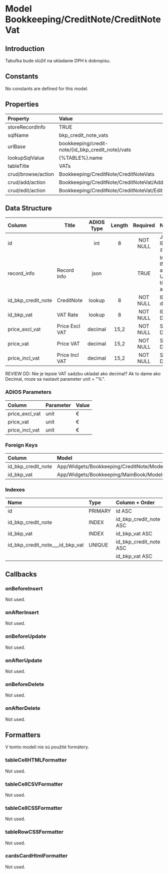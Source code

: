 # Model Bookkeeping/CreditNote/CreditNoteVat

## Introduction

Tabuľka bude slúžiť na ukladanie DPH k dobropisu.

## Constants

No constants are defined for this model.

## Properties

| Property           | Value                                             |
| :----------------- | :------------------------------------------------ |
| storeRecordInfo    | TRUE                                              |
| sqlName            | bkp_credit_note_vats                              |
| urlBase            | bookkeeping/credit-note/{id_bkp_credit_note}/vats |
| lookupSqlValue     | {%TABLE%}.name                                    |
| tableTitle         | VATs                                              |
| crud/browse/action | Bookkeeping/CreditNote/CreditNoteVats             |
| crud/add/action    | Bookkeeping/CreditNote/CreditNoteVat/Add          |
| crud/edit/action   | Bookkeeping/CreditNote/CreditNoteVat/Edit         |

## Data Structure

| Column             | Title          | ADIOS Type | Length | Required | Notes                                      |
| :----------------- | -------------- | :--------: | :----: | :------: | :----------------------------------------- |
| id                 |                |    int     |   8    | NOT NULL | Jedinečné ID záznamu                       |
| record_info        | Record Info    |    json    |        |   TRUE   | Info about INSERT and UPDATE time & author |
| id_bkp_credit_note | CreditNote     |   lookup   |   8    | NOT NULL | ID dobropisu                               |
| id_bkp_vat         | VAT Rate       |   lookup   |   8    | NOT NULL | ID sadzby DPH                              |
| price_excl_vat     | Price Excl VAT |  decimal   |  15,2  | NOT NULL | Suma bez DPH                               |
| price_vat          | Price VAT      |  decimal   |  15,2  | NOT NULL | Suma DPH                                   |
| price_incl_vat     | Price Incl VAT |  decimal   |  15,2  | NOT NULL | Suma s DPH                                 |

REVIEW DD: Nie je lepsie VAT sadzbu ukladat ako decimal? Ak to dame ako Decimal, moze sa nastavit parameter unit = "%".

### ADIOS Parameters

| Column              | Parameter   | Value                                     |
| :------------------ | :---------- | ----------------------------------------- |
| price_excl_vat      | unit        | €                                         |
| price_vat           | unit        | €                                         |
| price_incl_vat      | unit        | €                                         |

### Foreign Keys

| Column             | Model                                                | Relation | OnUpdate | OnDelete |
| :----------------- | :--------------------------------------------------- | :------: | -------- | -------- |
| id_bkp_credit_note | App/Widgets/Bookkeeping/CreditNote/Models/CreditNote |   1:N    | Cascade  | Cascade  |
| id_bkp_vat         | App/Widgets/Bookkeeping/MainBook/Models/Vat          |   1:N    | Cascade  | Restrict |

### Indexes

| Name                            | Type    | Column + Order         |
| :------------------------------ | :------ | :--------------------- |
| id                              | PRIMARY | id ASC                 |
| id_bkp_credit_note              | INDEX   | id_bkp_credit_note ASC |
| id_bkp_vat                      | INDEX   | id_bkp_vat ASC         |
| id_bkp_credit_note___id_bkp_vat | UNIQUE  | id_bkp_credit_note ASC |
|                                 |         | id_bkp_vat ASC         |

## Callbacks

### onBeforeInsert

Not used.

### onAfterInsert

Not used.

### onBeforeUpdate

Not used.

### onAfterUpdate

Not used.

### onBeforeDelete

Not used.

### onAfterDelete

Not used.

## Formatters

V tomto modeli nie sú použité formátery.

### tableCellHTMLFormatter

Not used.

### tableCellCSVFormatter

Not used.

### tableCellCSSFormatter

Not used.

### tableRowCSSFormatter

Not used.

### cardsCardHtmlFormatter

Not used.
